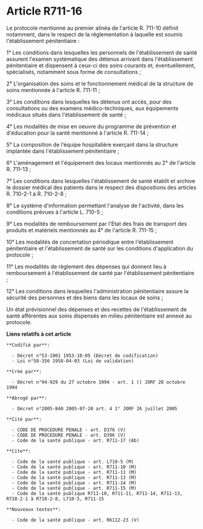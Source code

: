 # Article R711-16

Le protocole mentionné au premier alinéa de l'article R. 711-10 définit notamment, dans le respect de la réglementation à
laquelle est soumis l'établissement pénitentiaire :

1° Les conditions dans lesquelles les personnels de l'établissement de santé assurent l'examen systématique des détenus
arrivant dans l'établissement pénitentiaire et dispensent à ceux-ci des soins courants et, éventuellement, spécialisés,
notamment sous forme de consultations ;

2° L'organisation des soins et le fonctionnement médical de la structure de soins mentionnée à l'article R. 711-11 ;

3° Les conditions dans lesquelles les détenus ont accès, pour des consultations ou des examens médico-techniques, aux
équipements médicaux situés dans l'établissement de santé ;

4° Les modalités de mise en oeuvre du programme de prévention et d'éducation pour la santé mentionné à l'article R. 711-14 ;

5° La composition de l'équipe hospitalière exerçant dans la structure implantée dans l'établissement pénitentiaire ;

6° L'aménagement et l'équipement des locaux mentionnés au 2° de l'article R. 711-13 ;

7° Les conditions dans lesquelles l'établissement de santé établit et archive le dossier médical des patients dans le respect
des dispositions des articles R. 710-2-1 à R. 710-2-8 ;

8° Le système d'information permettant l'analyse de l'activité, dans les conditions prévues à l'article L. 710-5 ;

9° Les modalités de remboursement par l'Etat des frais de transport des produits et matériels mentionnés au 4° de l'article
R. 711-15 ;

10° Les modalités de concertation périodique entre l'établissement pénitentiaire et l'établissement de santé sur les
conditions d'application du protocole ;

11° Les modalités de règlement des dépenses qui donnent lieu à remboursement à l'établissement de santé par l'établissement
pénitentiaire ;

12° Les conditions dans lesquelles l'administration pénitentiaire assure la sécurité des personnes et des biens dans les
locaux de soins ;

Un état prévisionnel des dépenses et des recettes de l'établissement de santé afférentes aux soins dispensés en milieu
pénitentiaire est annexé au protocole.

**Liens relatifs à cet article**

	**Codifié par**:

	  - Décret n°53-1001 1953-10-05 (Décret de codification)
	  - Loi n°58-356 1958-04-03 (Loi de validation)

	**Créé par**:

	  - Décret n°94-929 du 27 octobre 1994 - art. 1 () JORF 28 octobre 1994

	**Abrogé par**:

	  - Décret n°2005-840 2005-07-20 art. 4 1° JORF 26 juillet 2005

	**Cité par**:

	  - CODE DE PROCEDURE PENALE - art. D376 (V)
	  - CODE DE PROCEDURE PENALE - art. D396 (V)
	  - Code de la santé publique - art. R711-17 (Ab)

	**Cite**:

	  - Code de la santé publique - art. L710-5 (M)
	  - Code de la santé publique - art. R711-10 (M)
	  - Code de la santé publique - art. R711-11 (M)
	  - Code de la santé publique - art. R711-13 (M)
	  - Code de la santé publique - art. R711-14 (M)
	  - Code de la santé publique - art. R711-15 (M)
	  - Code de la santé publique R711-10, R711-11, R711-14, R711-13, R710-2-1 à R710-2-8, L710-5, R711-15

	**Nouveaux textes**:

	  - Code de la santé publique - art. R6112-23 (V)
